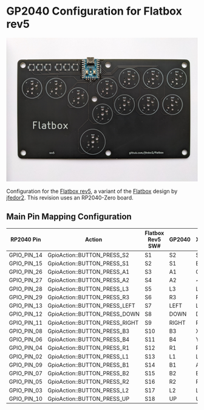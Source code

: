 # GP2040 Configuration for Flatbox rev5

![Flatbox rev5](assets/Flatbox-rev5.jpg)

Configuration for the [Flatbox rev5](https://github.com/jfedor2/flatbox/tree/master/hardware-rev5), a variant of the [Flatbox](https://github.com/jfedor2/flatbox) design by [jfedor2](https://github.com/jfedor2). This revision uses an RP2040-Zero board.

## Main Pin Mapping Configuration

| RP2040 Pin  | Action                          | Flatbox Rev5 SW# | GP2040 | Xinput | Switch  | PS3/4/5  | Dinput | Arcade |
| ----------- | ------------------------------- | ---------------- | ------ | ------ | ------- | -------- | ------ | ------ |
| GPIO_PIN_14 | GpioAction::BUTTON_PRESS_S2     | S1               | S2     | Start  | Plus    | Start    | 10     | Start  |
| GPIO_PIN_15 | GpioAction::BUTTON_PRESS_S1     | S2               | S1     | Back   | Minus   | Select   | 9      | Coin   |
| GPIO_PIN_26 | GpioAction::BUTTON_PRESS_A1     | S3               | A1     | Guide  | Home    | PS       | 13     | ~      |
| GPIO_PIN_27 | GpioAction::BUTTON_PRESS_A2     | S4               | A2     | ~      | Capture | ~        | 14     | ~      |
| GPIO_PIN_28 | GpioAction::BUTTON_PRESS_L3     | S5               | L3     | LS     | LS      | L3       | 11     | LS     |
| GPIO_PIN_29 | GpioAction::BUTTON_PRESS_R3     | S6               | R3     | RS     | RS      | R3       | 12     | RS     |
| GPIO_PIN_13 | GpioAction::BUTTON_PRESS_LEFT   | S7               | LEFT   | LEFT   | LEFT    | LEFT     | LEFT   | LEFT   |
| GPIO_PIN_12 | GpioAction::BUTTON_PRESS_DOWN   | S8               | DOWN   | DOWN   | DOWN    | DOWN     | DOWN   | DOWN   |
| GPIO_PIN_11 | GpioAction::BUTTON_PRESS_RIGHT  | S9               | RIGHT  | RIGHT  | RIGHT   | RIGHT    | RIGHT  | RIGHT  |
| GPIO_PIN_08 | GpioAction::BUTTON_PRESS_B3     | S10              | B3     | X      | Y       | Square   | 1      | P1     |
| GPIO_PIN_06 | GpioAction::BUTTON_PRESS_B4     | S11              | B4     | Y      | X       | Triangle | 4      | P2     |
| GPIO_PIN_04 | GpioAction::BUTTON_PRESS_R1     | S12              | R1     | RB     | R       | R1       | 6      | P3     |
| GPIO_PIN_02 | GpioAction::BUTTON_PRESS_L1     | S13              | L1     | LB     | L       | L1       | 5      | P4     |
| GPIO_PIN_09 | GpioAction::BUTTON_PRESS_B1     | S14              | B1     | A      | B       | Cross    | 2      | K1     |
| GPIO_PIN_07 | GpioAction::BUTTON_PRESS_B2     | S15              | B2     | B      | A       | Circle   | 3      | K2     |
| GPIO_PIN_05 | GpioAction::BUTTON_PRESS_R2     | S16              | R2     | RT     | ZR      | R2       | 8      | K3     |
| GPIO_PIN_03 | GpioAction::BUTTON_PRESS_L2     | S17              | L2     | LT     | ZL      | L2       | 7      | K4     |
| GPIO_PIN_10 | GpioAction::BUTTON_PRESS_UP     | S18              | UP     | UP     | UP      | UP       | UP     | UP     |

